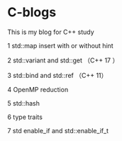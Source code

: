 # C-blogs

This is my blog for C++ study

1 std::map  insert  with or without hint

2 std::variant and std::get   （C++ 17 ）

3 std::bind and std::ref （C++ 11）

4 OpenMP reduction

5 std::hash

6 type traits

7 std enable_if  and std::enable_if_t
